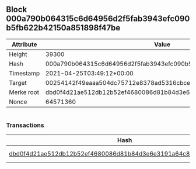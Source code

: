 ## Block 000a790b064315c6d64956d2f5fab3943efc090b5fb622b42150a851898f47be

Attribute | Value
--- | ---
Height | 39300
Hash | 000a790b064315c6d64956d2f5fab3943efc090b5fb622b42150a851898f47be
Timestamp | 2021-04-25T03:49:12+00:00
Target | 00254142f49eaaa504dc75712e8378ad5316cbcead634704b3734b6271167cc4
Merke root | dbd0f4d21ae512db12b52ef4680086d81b84d3e6e3191a64c831f227cc549384
Nonce | 64571360

```

```

### Transactions

Hash | Amount
--- | ---
[dbd0f4d21ae512db12b52ef4680086d81b84d3e6e3191a64c831f227cc549384](dbd0f4d21ae512db12b52ef4680086d81b84d3e6e3191a64c831f227cc549384.md) | 10.00000000 SKEPTI 
